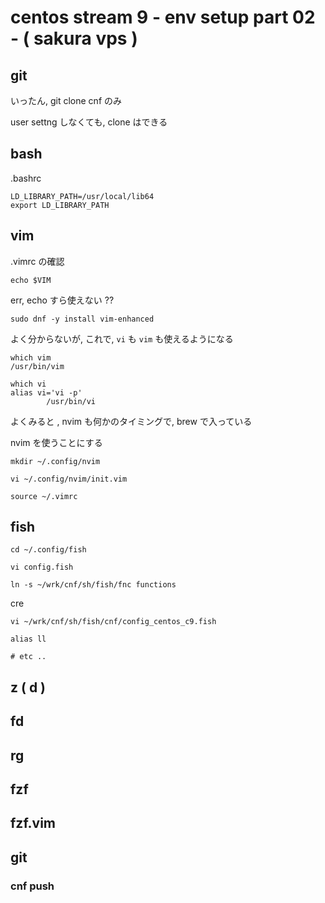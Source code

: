 
# centos stream 9  -  env setup part 02  -  ( sakura vps )


## git

いったん, git clone cnf のみ

user settng しなくても, clone はできる


## bash

.bashrc

```
LD_LIBRARY_PATH=/usr/local/lib64
export LD_LIBRARY_PATH
```


## vim

.vimrc の確認

```
echo $VIM
```

err, echo すら使えない ??


```
sudo dnf -y install vim-enhanced
```

よく分からないが,
これで, `vi` も `vim` も使えるようになる

```
which vim
/usr/bin/vim
```

```
which vi 
alias vi='vi -p'
        /usr/bin/vi
```


よくみると , nvim も何かのタイミングで, brew で入っている

nvim を使うことにする

```
mkdir ~/.config/nvim
```

```
vi ~/.config/nvim/init.vim
```

```
source ~/.vimrc
```


## fish

```
cd ~/.config/fish
```

```
vi config.fish
```

```
ln -s ~/wrk/cnf/sh/fish/fnc functions
```

cre 

```
vi ~/wrk/cnf/sh/fish/cnf/config_centos_c9.fish
```

```
alias ll 

# etc ..
```


## z ( d )



## fd



## rg



## fzf




## fzf.vim






## git

### cnf push









